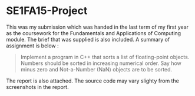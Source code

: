 # SE1FA15-Project

This was my submission which was handed in the last term of my first year as the coursework for the Fundamentals and Applications of Computing module. The brief that was supplied is also included. A summary of assignment is below :


> Implement a program in C++ that sorts a list of floating-point objects. Numbers should be sorted in increasing numerical order. Say how minus zero and Not-a-Number (NaN) objects are to be sorted.


The report is also attached. The source code may vary slighty from the screenshots in the report.
